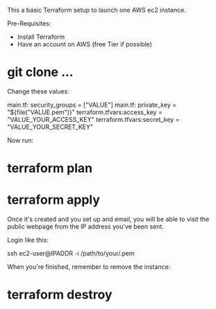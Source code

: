 This a basic Terraform setup to launch one AWS ec2 instance.

Pre-Requisites:

  * Install Terraform
  * Have an account on AWS (free Tier if possible)

# git clone ...

Change these values:

main.tf:    security_groups = ["VALUE"]
main.tf:      private_key = "${file("VALUE.pem")}"
terraform.tfvars:access_key = "VALUE_YOUR_ACCESS_KEY"
terraform.tfvars:secret_key = "VALUE_YOUR_SECRET_KEY"


Now run:

# terraform plan
# terraform apply

Once it's created and you set up and email, you will be able to visit the public webpage from the IP address you've been sent.

Login like this:

ssh ec2-user@IPADDR -i /path/to/your/.pem

When you're finished, remember to remove the instance:

# terraform destroy
